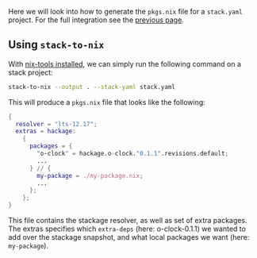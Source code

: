 Here we will look into how to generate the `pkgs.nix` file for a
`stack.yaml` project. For the full integration see the
[previous page](./projects.md).

## Using `stack-to-nix`

With [nix-tools installed](../user-guide.md), we can simply run the
following command on a stack project:

```bash
stack-to-nix --output . --stack-yaml stack.yaml
```

This will produce a `pkgs.nix` file that looks like the following:
```nix
{
  resolver = "lts-12.17";
  extras = hackage:
    {
      packages = {
        "o-clock" = hackage.o-clock."0.1.1".revisions.default;
        ...
      } // {
        my-package = ./my-package.nix;
        ...
      };
    };
}
```

This file contains the stackage resolver, as well as set of extra
packages.  The extras specifies which `extra-deps` (here: o-clock-0.1.1)
we wanted to add over the stackage snapshot, and what local
packages we want (here: `my-package`).
